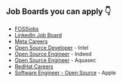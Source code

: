 ## Job Boards you can apply 👇

- [FOSSjobs](https://www.fossjobs.net/)
- [LinkedIn Job Board](https://www.linkedin.com/jobs/search/?geoId=92000000&keywords=open%20source%20developer&location=Worldwide)
- [Meta Careers](https://www.metacareers.com/jobs/?q=open%20source&is_remote_only=true&offices[0]=Remote%2C%20Canada&offices[1]=Remote%2C%20France&offices[2]=Remote%2C%20Germany&offices[3]=Remote%2C%20Ireland&offices[4]=Remote%2C%20Italy&offices[5]=Remote%2C%20Netherlands&offices[6]=Remote%2C%20Poland&offices[7]=Remote%2C%20Spain&offices[8]=Remote%2C%20Sweden&offices[9]=Remote%2C%20UK&offices[10]=Remote%2C%20US)
- [Open Source Developer](https://jobs.intel.com/page/show/open-source-developer-careers) - Intel
- [Open Source Engineer](https://www.indeed.com/q-Open-Source-Engineer-jobs.html?vjk=1475599e24cc62aa) - Indeed
- [Open Source Engineer](https://www.aquasec.com/about-us/careers/co/engineering/81.E1B/open-source-engineer/all/) - Aquasec
- [RedHat Careers](https://www.redhat.com/en/jobs)
- [Software Engineer - Open Source](https://jobs.apple.com/en-us/details/200385788/software-engineer-open-source) - Apple
